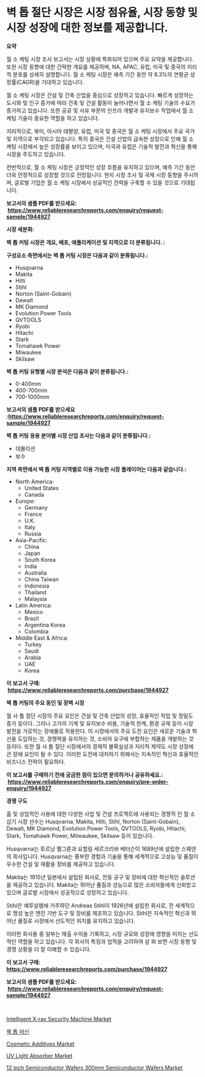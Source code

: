 <p><h1>벽 톱 절단 시장은 시장 점유율, 시장 동향 및 시장 성장에 대한 정보를 제공합니다.</h1></p><p><strong>요약</strong></p>
<p><p>월 소 케팅 시장 조사 보고서는 시장 상황에 특화되어 있으며 주요 요약을 제공합니다. 또한 시장 동향에 대한 간략한 개요를 제공하며, NA, APAC, 유럽, 미국 및 중국의 지리적 분포를 상세히 설명합니다. 월 소 케팅 시장은 예측 기간 동안 약 8.3%의 연평균 성장률(CAGR)을 기대하고 있습니다.</p><p>월 소 케팅 시장은 건설 및 건축 산업을 중심으로 성장하고 있습니다. 빠르게 성장하는 도시화 및 인구 증가에 따라 건축 및 건설 활동이 늘어나면서 월 소 케팅 기술의 수요가 증가하고 있습니다. 또한 공공 및 사유 부문의 인프라 개발과 유지보수 작업에서 월 소 케팅 기술이 중요한 역할을 하고 있습니다.</p><p>지리적으로, 북미, 아시아 태평양, 유럽, 미국 및 중국은 월 소 케팅 시장에서 주요 국가 및 지역으로 부각되고 있습니다. 특히 중국은 건설 산업의 급속한 성장으로 인해 월 소 케팅 시장에서 높은 성장률을 보이고 있으며, 미국과 유럽은 기술적 발전과 혁신을 통해 시장을 주도하고 있습니다.</p><p>전반적으로, 월 소 케팅 시장은 긍정적인 성장 흐름을 유지하고 있으며, 예측 기간 동안 더욱 안정적으로 성장할 것으로 전망됩니다. 현지 시장 조사 및 국제 시장 동향을 주시하며, 글로벌 기업은 월 소 케팅 시장에서 성공적인 전략을 구축할 수 있을 것으로 기대됩니다.</p></p>
<p><strong>보고서의 샘플 PDF를 받으세요: &nbsp;<a href="https://www.reliableresearchreports.com/enquiry/request-sample/1944927">https://www.reliableresearchreports.com/enquiry/request-sample/1944927</a></strong></p>
<p><strong>시장 세분화:</strong></p>
<p><strong> 벽 톱 커팅 시장은 개요, 배포, 애플리케이션 및 지역으로 더 분류됩니다. :</strong></p>
<p><strong>구성요소 측면에서는 벽 톱 커팅 시장은 다음과 같이 분류됩니다.:</strong></p>
<p><ul><li>Husqvarna</li><li>Makita</li><li>Hilti</li><li>Stihl</li><li>Norton (Saint-Gobain)</li><li>Dewalt</li><li>MK Diamond</li><li>Evolution Power Tools</li><li>QVTOOLS</li><li>Ryobi</li><li>Hitachi</li><li>Stark</li><li>Tomahawk Power</li><li>Miwaukee</li><li>Skilsaw</li></ul></p>
<p><strong> 벽 톱 커팅 유형별 시장 분석은 다음과 같이 분류됩니다.:</strong></p>
<p><ul><li>0-400mm</li><li>400-700mm</li><li>700-1000mm</li></ul></p>
<p><strong>보고서의 샘플 PDF를 받으세요 :<a href="https://www.reliableresearchreports.com/enquiry/request-sample/1944927">https://www.reliableresearchreports.com/enquiry/request-sample/1944927</a></strong></p>
<p><strong> 벽 톱 커팅 응용 분야별 시장 산업 조사는 다음과 같이 분류됩니다.:</strong></p>
<p><ul><li>데몰리션</li><li>보수</li></ul></p>
<p><strong>지역 측면에서 벽 톱 커팅 지역별로 이용 가능한 시장 플레이어는 다음과 같습니다.:</strong></p>
<p><ul>
    <li>
        North America:
        <ul>
            <li>United States</li>
            <li>Canada</li>
        </ul>
    </li>
    <li>
        Europe:
        <ul>
            <li>Germany</li>
            <li>France</li>
            <li>U.K.</li>
            <li>Italy</li>
            <li>Russia</li>
        </ul>
    </li>
    <li>
        Asia-Pacific:
        <ul>
            <li>China</li>
            <li>Japan</li>
            <li>South Korea</li>
            <li>India</li>
            <li>Australia</li>
            <li>China Taiwan</li>
            <li>Indonesia</li>
            <li>Thailand</li>
            <li>Malaysia</li>
        </ul>
    </li>
    <li>
        Latin America:
        <ul>
            <li>Mexico</li>
            <li>Brazil</li>
            <li>Argentina Korea</li>
            <li>Colombia</li>
        </ul>
    </li>
    <li>
        Middle East & Africa:
        <ul>
            <li>Turkey</li>
            <li>Saudi</li>
            <li>Arabia</li>
            <li>UAE</li>
            <li>Korea</li>
        </ul>
    </li>
    </ul></p>
<p><strong>이 보고서 구매: &nbsp;<a href="https://www.reliableresearchreports.com/purchase/1944927">https://www.reliableresearchreports.com/purchase/1944927</a></strong></p>
<p><strong>벽 톱 커팅의 주요 동인 및 장벽 시장</strong></p>
<p><p>월 사 톱 절단 시장의 주요 요인은 건설 및 건축 산업의 성장, 효율적인 작업 및 정밀도 증가 등이다. 그러나 고가의 기계 및 유지보수 비용, 기술적 한계, 환경 규제 등이 시장 발전을 가로막는 장애물로 작용한다. 이 시장에서의 주요 도전 요인은 새로운 기술과 혁신을 도입하는 것, 경쟁력을 유지하는 것, 소비자 요구에 부합하는 제품을 개발하는 것 등이다. 또한 월 사 톱 절단 시장에서의 경제적 불확실성과 지리적 제약도 시장 성장에 큰 장애 요인이 될 수 있다. 이러한 도전에 대처하기 위해서는 지속적인 혁신과 효율적인 비즈니스 전략이 필요하다.</p></p>
<p><strong>이 보고서를 구매하기 전에 궁금한 점이 있으면 문의하거나 공유하세요.: &nbsp;<a href="https://www.reliableresearchreports.com/enquiry/pre-order-enquiry/1944927">https://www.reliableresearchreports.com/enquiry/pre-order-enquiry/1944927</a></strong></p>
<p><strong>경쟁 구도</strong></p>
<p><p>홈 및 상업적인 사용에 대한 다양한 사업 및 건설 프로젝트에 사용되는 경쟁적 인 월 소 삽기 시장 선수는 Husqvarna, Makita, Hilti, Stihl, Norton (Saint-Gobain), Dewalt, MK Diamond, Evolution Power Tools, QVTOOLS, Ryobi, Hitachi, Stark, Tomahawk Power, Milwaukee, Skilsaw 등이 있습니다.</p><p>Husqvarna는 토르낭 펠그론과 요할림 세르크리바 베터슨이 1689년에 설립한 스웨덴의 회사입니다. Husqvarna는 풍부한 경험과 기술을 통해 세계적으로 고성능 및 품질이 우수한 건설 및 재활용 장비를 제공하고 있습니다.</p><p>Makita는 1915년 일본에서 설립된 회사로, 전동 공구 및 장비에 대한 혁신적인 솔루션을 제공하고 있습니다. Makita는 뛰어난 품질과 성능으로 많은 소비자들에게 신뢰받고 있으며 글로벌 시장에서 성공적으로 성장하고 있습니다.</p><p>Stihl은 예루살렘에 거주하던 Andreas Stihl이 1926년에 설립한 회사로, 전 세계적으로 명성 높은 엔진 기반 도구 및 장비를 제조하고 있습니다. Stihl은 지속적인 혁신과 뛰어난 품질로 시장에서 선도적인 위치를 유지하고 있습니다.</p><p>이러한 회사들 중 일부는 매출 수익을 기록하고, 시장 규모와 성장에 영향을 미치는 선도적인 역할을 하고 있습니다. 각 회사의 특징과 업적을 고려하여 살 펴 보면 시장 동향 및 경쟁 상황을 더 잘 이해할 수 있습니다.</p></p>
<p><strong>이 보고서 구매: &nbsp; <a href="https://www.reliableresearchreports.com/purchase/1944927">https://www.reliableresearchreports.com/purchase/1944927</a></strong></p>
<p><strong>보고서의 샘플 PDF를 받으세요: &nbsp;<a href="https://www.reliableresearchreports.com/enquiry/request-sample/1944927">https://www.reliableresearchreports.com/enquiry/request-sample/1944927</a></strong><strong></strong></p>
<p>&nbsp;</p>
<p><p><a href="https://rainy-horn-d69.notion.site/Intelligent-X-ray-Security-Machine-Market-Research-Report-Provides-Critical-Insights-that-can-help-S-eafbcfac8af54ef6982cc88d1da352ce">Intelligent X-ray Security Machine Market</a></p><p><a href="https://github.com/hxzi07639916/Market-Research-Report-List-1/blob/main/2399846193683.md">벽 톱 머신</a></p><p><a href="https://github.com/mabutironaldo/Market-Research-Report-List-3/blob/main/cosmetic-additives-market.md">Cosmetic Additives Market</a></p><p><a href="https://github.com/Paul14Anderson63/Market-Research-Report-List-3/blob/main/uv-light-absorber-market.md">UV Light Absorber Market</a></p><p><a href="https://view.publitas.com/reportprime-1/12-inch-semiconductor-wafers-300mm-semiconductor-wafers-market-analysis-and-market-size-global-industry-overview-market-segmentation-and-forecast-2024-to-2031/">12 inch Semiconductor Wafers 300mm Semiconductor Wafers Market</a></p></p>